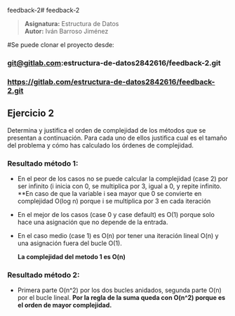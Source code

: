 feedback-2# feedback-2

> **Asignatura:** Estructura de Datos  
> **Autor:** Iván Barroso Jiménez

#Se puede clonar el proyecto desde:

### git@gitlab.com:estructura-de-datos2842616/feedback-2.git

### https://gitlab.com/estructura-de-datos2842616/feedback-2.git

##           

## Ejercicio 2

Determina y justifica el orden de complejidad de los métodos que se presentan a
continuación.
Para cada uno de ellos justifica cual es el tamaño del problema y cómo has calculado
los órdenes de complejidad.

### Resultado método 1:

- En el peor de los casos no se puede calcular la complejidad (case 2) por ser infinito (i inicia con 0,
  se multiplica por 3, igual a 0, y repite infinito.
  **En caso de que la variable i sea mayor que 0 se convierte en complejidad O(log n) porque i se multiplica por 3 en
  cada iteración
- En el mejor de los casos (case 0 y case default) es O(1) porque solo hace una asignación que no depende de la entrada.
- En el caso medio (case 1) es O(n) por tener una iteración lineal O(n) y una asignación fuera del bucle O(1).

  **La complejidad del metodo 1 es O(n)**

### Resultado método 2:

- Primera parte O(n^2) por los dos bucles anidados, segunda parte O(n) por el bucle lineal.
  **Por la regla de la suma queda con O(n^2) porque es el orden de mayor complejidad.**
